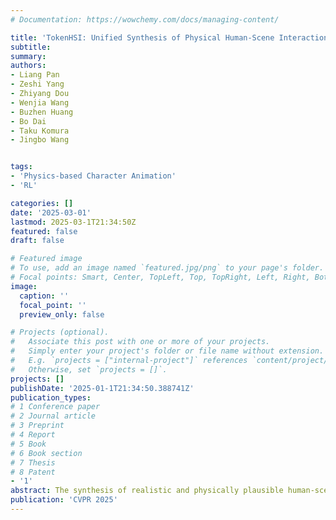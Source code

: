```yaml
---
# Documentation: https://wowchemy.com/docs/managing-content/

title: 'TokenHSI: Unified Synthesis of Physical Human-Scene Interactions through Task Tokenization'
subtitle: 
summary: 
authors:
- Liang Pan
- Zeshi Yang
- Zhiyang Dou
- Wenjia Wang
- Buzhen Huang
- Bo Dai
- Taku Komura
- Jingbo Wang


tags:
- 'Physics-based Character Animation'
- 'RL'

categories: []
date: '2025-03-01'
lastmod: 2025-03-1T21:34:50Z
featured: false
draft: false

# Featured image
# To use, add an image named `featured.jpg/png` to your page's folder.
# Focal points: Smart, Center, TopLeft, Top, TopRight, Left, Right, BottomLeft, Bottom, BottomRight.
image:
  caption: ''
  focal_point: ''
  preview_only: false

# Projects (optional).
#   Associate this post with one or more of your projects.
#   Simply enter your project's folder or file name without extension.
#   E.g. `projects = ["internal-project"]` references `content/project/deep-learning/index.md`.
#   Otherwise, set `projects = []`.
projects: []
publishDate: '2025-01-1T21:34:50.388741Z'
publication_types:
# 1 Conference paper
# 2 Journal article
# 3 Preprint
# 4 Report
# 5 Book
# 6 Book section
# 7 Thesis
# 8 Patent
- '1'
abstract: The synthesis of realistic and physically plausible human-scene interaction animations presents a critical and complex challenge in computer vision and embodied AI. Recent advances primarily focus on developing specialized character controllers for individual interaction tasks, such as contacting and carrying, often overlooking the need to establish a unified policy for versatile skills. This limitation hinders the ability to generate high-quality motions across a variety of challenging human-scene interaction tasks that require the integration of multiple skills, e.g., walking to a chair and sitting down while carrying a box. To address this issue, we present TokenHSI, a unified controller designed to synthesize various types of human-scene interaction animations. The key innovation of our framework is the use of tokenized proprioception for the simulated character, combined with various task observations, complemented by a masking mechanism that enables the selection of tasks on demand. In addition, our unified policy network is equipped with flexible input size capabilities, enabling efficient adaptation of learned foundational skills to new environments and tasks. By introducing additional input tokens to the pre-trained policy, we can not only modify interaction targets but also integrate learned skills to address diverse challenges. Overall, our framework facilitates the generation of a wide range of character animations, significantly improving flexibility and adaptability in human-scene interactions.
publication: 'CVPR 2025'
---
```

